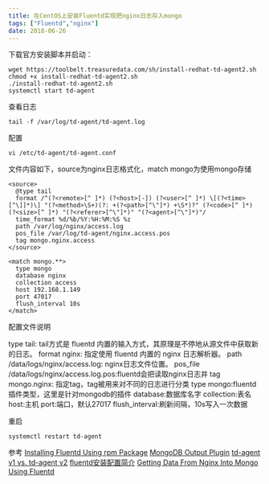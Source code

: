 ```yaml
---
title: 在CentOS上安装Fluentd实现把nginx日志存入mongo 
tags: ["Fluentd","nginx"]
date: 2018-06-26
---
```



下载官方安装脚本并启动：
```
wget https://toolbelt.treasuredata.com/sh/install-redhat-td-agent2.sh
chmod +x install-redhat-td-agent2.sh
./install-redhat-td-agent2.sh
systemctl start td-agent
```
查看日志
```
tail -f /var/log/td-agent/td-agent.log
```

配置
```
vi /etc/td-agent/td-agent.conf
```

文件内容如下，source为nginx日志格式化，match mongo为使用mongo存储
```
<source>
  @type tail
  format /^(?<remote>[^ ]*) (?<host>[-]) (?<user>[^ ]*) \[(?<time>[^\]]*)\] "(?<method>\S+)(?: +(?<path>[^\"]*) +\S*)?" (?<code>[^ ]*) (?<size>[^ ]*) "(?<referer>[^\"]*)" "(?<agent>[^\"]*)"/
  time_format %d/%b/%Y:%H:%M:%S %z
  path /var/log/nginx/access.log
  pos_file /var/log/td-agent/nginx.access.pos
  tag mongo.nginx.access
</source>

<match mongo.**>
  type mongo
  database nginx
  collection access
  host 192.168.1.149
  port 47017
  flush_interval 10s
</match>
```
配置文件说明

type tail: tail方式是 fluentd 内置的输入方式，其原理是不停地从源文件中获取新的日志。
format nginx: 指定使用 fluentd 内置的 nginx 日志解析器。
path /data/logs/nginx/access.log: nginx日志文件位置。
pos_file /data/logs/nginx/access.log.pos:fluentd会把读取nginx日志并
tag mongo.nginx: 指定tag，tag被用来对不同的日志进行分类
type mongo:fluentd插件类型，这里是针对mongodb的插件
database:数据库名字
collection:表名
host:主机
port:端口，默认27017
flush_interval:刷新间隔，10s写入一次数据

重启 
```
systemctl restart td-agent
```

参考
[Installing Fluentd Using rpm Package](https://docs.fluentd.org/v0.12/articles/install-by-rpm)
[MongoDB Output Plugin](https://docs.fluentd.org/v0.12/articles/out_mongo)
[td-agent v1 vs. td-agent v2](https://docs.fluentd.org/v0.12/articles/td-agent-v1-vs-v2)
[fluentd安装配置简介](http://mayiwei.com/2014/03/03/fluentd-setup/)
[Getting Data From Nginx Into Mongo Using Fluentd](https://docs.fluentd.org/v0.12/articles/recipe-nginx-to-mongo)